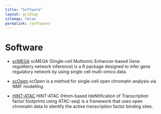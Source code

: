 ```yaml
---
title: "Software"
layout: gridlay
sitemap: false
permalink: /software/
---
```


# Software

* [scMEGA](https://costalab.github.io/scMEGA/) scMEGA (Single-cell Multiomic Enhancer-based Gene regulAtory network inference) is a R package designed to infer gene regulatory network by using single cell multi-omics data.

* [scOpen](https://github.com/CostaLab/scopen) scOpen is a method for single-cell open chromatin analysis via NMF modelling.

* [HINT-ATAC](https://reg-gen.readthedocs.io/en/latest/hint/introduction.html) HINT-ATAC (Hmm-based IdeNtification of Transcription factor footprints using ATAC-seq) is a framework that uses open chromatin data to identify the active transcription factor binding sites.

